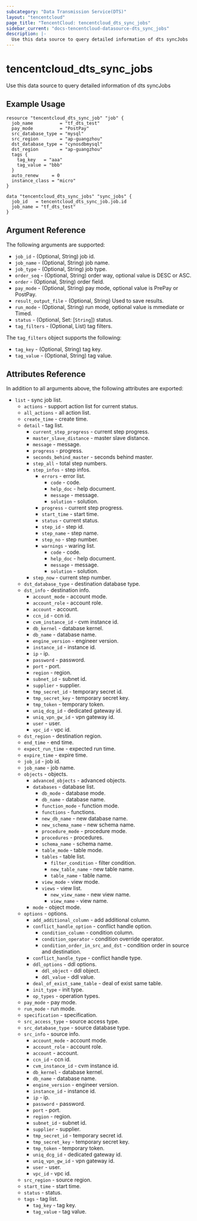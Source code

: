 ```yaml
---
subcategory: "Data Transmission Service(DTS)"
layout: "tencentcloud"
page_title: "TencentCloud: tencentcloud_dts_sync_jobs"
sidebar_current: "docs-tencentcloud-datasource-dts_sync_jobs"
description: |-
  Use this data source to query detailed information of dts syncJobs
---
```


# tencentcloud_dts_sync_jobs

Use this data source to query detailed information of dts syncJobs

## Example Usage

```hcl
resource "tencentcloud_dts_sync_job" "job" {
  job_name          = "tf_dts_test"
  pay_mode          = "PostPay"
  src_database_type = "mysql"
  src_region        = "ap-guangzhou"
  dst_database_type = "cynosdbmysql"
  dst_region        = "ap-guangzhou"
  tags {
    tag_key   = "aaa"
    tag_value = "bbb"
  }
  auto_renew     = 0
  instance_class = "micro"
}

data "tencentcloud_dts_sync_jobs" "sync_jobs" {
  job_id   = tencentcloud_dts_sync_job.job.id
  job_name = "tf_dts_test"
}
```

## Argument Reference

The following arguments are supported:

* `job_id` - (Optional, String) job id.
* `job_name` - (Optional, String) job name.
* `job_type` - (Optional, String) job type.
* `order_seq` - (Optional, String) order way, optional value is DESC or ASC.
* `order` - (Optional, String) order field.
* `pay_mode` - (Optional, String) pay mode, optional value is PrePay or PostPay.
* `result_output_file` - (Optional, String) Used to save results.
* `run_mode` - (Optional, String) run mode, optional value is mmediate or Timed.
* `status` - (Optional, Set: [`String`]) status.
* `tag_filters` - (Optional, List) tag filters.

The `tag_filters` object supports the following:

* `tag_key` - (Optional, String) tag key.
* `tag_value` - (Optional, String) tag value.

## Attributes Reference

In addition to all arguments above, the following attributes are exported:

* `list` - sync job list.
  * `actions` - support action list for current status.
  * `all_actions` - all action list.
  * `create_time` - create time.
  * `detail` - tag list.
    * `current_step_progress` - current step progress.
    * `master_slave_distance` - master slave distance.
    * `message` - message.
    * `progress` - progress.
    * `seconds_behind_master` - seconds behind master.
    * `step_all` - total step numbers.
    * `step_infos` - step infos.
      * `errors` - error list.
        * `code` - code.
        * `help_doc` - help document.
        * `message` - message.
        * `solution` - solution.
      * `progress` - current step progress.
      * `start_time` - start time.
      * `status` - current status.
      * `step_id` - step id.
      * `step_name` - step name.
      * `step_no` - step number.
      * `warnings` - waring list.
        * `code` - code.
        * `help_doc` - help document.
        * `message` - message.
        * `solution` - solution.
    * `step_now` - current step number.
  * `dst_database_type` - destination database type.
  * `dst_info` - destination info.
    * `account_mode` - account mode.
    * `account_role` - account role.
    * `account` - account.
    * `ccn_id` - ccn id.
    * `cvm_instance_id` - cvm instance id.
    * `db_kernel` - database kernel.
    * `db_name` - database name.
    * `engine_version` - engineer version.
    * `instance_id` - instance id.
    * `ip` - ip.
    * `password` - password.
    * `port` - port.
    * `region` - region.
    * `subnet_id` - subnet id.
    * `supplier` - supplier.
    * `tmp_secret_id` - temporary secret id.
    * `tmp_secret_key` - temporary secret key.
    * `tmp_token` - temporary token.
    * `uniq_dcg_id` - dedicated gateway id.
    * `uniq_vpn_gw_id` - vpn gateway id.
    * `user` - user.
    * `vpc_id` - vpc id.
  * `dst_region` - destination region.
  * `end_time` - end time.
  * `expect_run_time` - expected run time.
  * `expire_time` - expire time.
  * `job_id` - job id.
  * `job_name` - job name.
  * `objects` - objects.
    * `advanced_objects` - advanced objects.
    * `databases` - database list.
      * `db_mode` - database mode.
      * `db_name` - database name.
      * `function_mode` - function mode.
      * `functions` - functions.
      * `new_db_name` - new database name.
      * `new_schema_name` - new schema name.
      * `procedure_mode` - procedure mode.
      * `procedures` - procedures.
      * `schema_name` - schema name.
      * `table_mode` - table mode.
      * `tables` - table list.
        * `filter_condition` - filter condition.
        * `new_table_name` - new table name.
        * `table_name` - table name.
      * `view_mode` - view mode.
      * `views` - view list.
        * `new_view_name` - new view name.
        * `view_name` - view name.
    * `mode` - object mode.
  * `options` - options.
    * `add_additional_column` - add additional column.
    * `conflict_handle_option` - conflict handle option.
      * `condition_column` - condition column.
      * `condition_operator` - condition override operator.
      * `condition_order_in_src_and_dst` - condition order in source and destination.
    * `conflict_handle_type` - conflict handle type.
    * `ddl_options` - ddl options.
      * `ddl_object` - ddl object.
      * `ddl_value` - ddl value.
    * `deal_of_exist_same_table` - deal of exist same table.
    * `init_type` - init type.
    * `op_types` - operation types.
  * `pay_mode` - pay mode.
  * `run_mode` - run mode.
  * `specification` - specification.
  * `src_access_type` - source access type.
  * `src_database_type` - source database type.
  * `src_info` - source info.
    * `account_mode` - account mode.
    * `account_role` - account role.
    * `account` - account.
    * `ccn_id` - ccn id.
    * `cvm_instance_id` - cvm instance id.
    * `db_kernel` - database kernel.
    * `db_name` - database name.
    * `engine_version` - engineer version.
    * `instance_id` - instance id.
    * `ip` - ip.
    * `password` - password.
    * `port` - port.
    * `region` - region.
    * `subnet_id` - subnet id.
    * `supplier` - supplier.
    * `tmp_secret_id` - temporary secret id.
    * `tmp_secret_key` - temporary secret key.
    * `tmp_token` - temporary token.
    * `uniq_dcg_id` - dedicated gateway id.
    * `uniq_vpn_gw_id` - vpn gateway id.
    * `user` - user.
    * `vpc_id` - vpc id.
  * `src_region` - source region.
  * `start_time` - start time.
  * `status` - status.
  * `tags` - tag list.
    * `tag_key` - tag key.
    * `tag_value` - tag value.


